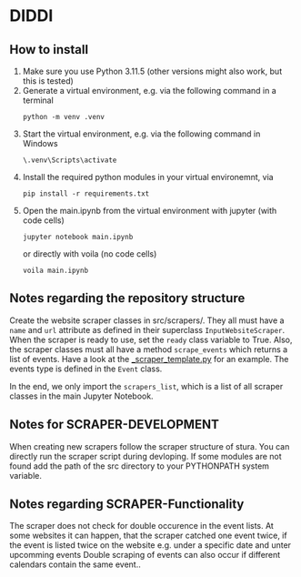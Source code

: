 # DIDDI

## How to install

1. Make sure you use Python 3.11.5 (other versions might also work, but this is tested)
2. Generate a virtual environment, e.g. via the following command in a terminal
   ```
   python -m venv .venv
   ```
3. Start the virtual environment, e.g. via the following command in Windows
   ```
   \.venv\Scripts\activate
   ```
4. Install the required python modules in your virtual environemnt, via
   ```
   pip install -r requirements.txt
   ```
5. Open the main.ipynb from the virtual environment with jupyter (with code cells)
   ```
   jupyter notebook main.ipynb
   ```
   or directly with voila (no code cells)
   ```
   voila main.ipynb
   ```

## Notes regarding the repository structure
Create the website scraper classes in src/scrapers/. They all must have a ```name``` and ```url``` attribute as defined in their
superclass ```InputWebsiteScraper```. When the scraper is ready to use, set the ```ready``` class variable to True.
Also, the scraper classes must all have a method ```scrape_events``` which returns a list of events. Have a look at the [_scraper_template.py](/src/scrapers/_scraper_template.py) for an example.
The events type is defined in the ```Event``` class.

In the end, we only import the ```scrapers_list```, which is a list of all scraper classes in the main Jupyter Notebook.

## Notes for SCRAPER-DEVELOPMENT
When creating new scrapers follow the scraper structure of stura. You can directly run the scraper script during devloping. If some modules are not found add the path of the src directory to your PYTHONPATH system variable.

## Notes regarding SCRAPER-Functionality
The scraper does not check for double occurence in the event lists. At some websites it can happen, that the scraper catched one event twice, if the event is listed twice on the website e.g. under a specific date and unter upcomming events
Double scraping of events can also occur if different calendars contain the same event..